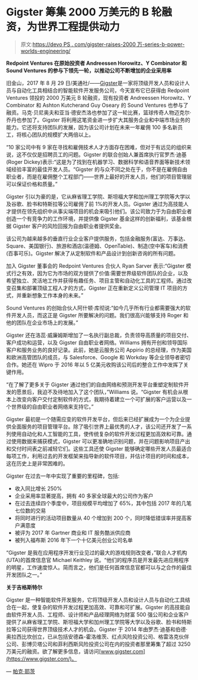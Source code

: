 # Gigster 筹集 2000 万美元的 B 轮融资，为世界工程提供动力

> 原文:[https://devo PS . com/gigster-raises-2000 万-series-b-power-worlds-engineering/](https://devops.com/gigster-raises-20-million-series-b-power-worlds-engineering/)

**Redpoint Ventures 在原始投资者 Andreessen Horowitz、Y Combinator 和 Sound Ventures 的参与下领先一轮，以推动公司不断增加的企业采用率**

旧金山，2017 年 8 月 29 日/美通社/——[Gigster](https://gigster.com/)是一家将顶级开发人员和设计人员与自动化工具相结合的智能软件开发服务公司，今天宣布它已获得由 Redpoint Ventures 领投的 2000 万美元 B 轮融资，现有投资者 Andreessen Horowitz、Y Combinator 和 Ashton Kutcherand Guy Oseary 的 Sound Ventures 也参与了融资。马克·贝尼奥夫和亚当·德安杰洛也参加了这一轮比赛，篮球传奇人物迈克尔·乔丹也参加了。Gigster 将利用这笔资金进一步扩大其服务企业和中端市场业务的能力。它还将支持团队的发展，因为该公司计划在未来一年雇佣 100 多名新员工，将核心团队的规模扩大两倍以上。

“10 家公司中有 9 家在寻找和雇佣技术人才方面存在困难，但对于有远见的组织来说，这不仅仅是招聘员工的问题。Gigster 的联合创始人兼首席执行官罗杰·迪基(Roger Dickey)表示:“这是为了找到在机器学习、数据科学和语音界面等新技术领域经验丰富的最佳开发人员。“Gigster 的与众不同之处在于，你不是在雇佣自由职业者，而是在雇佣整个工程部门——世界上最好的开发人员，他们的项目管理层可以保证价格和质量。”

Gigster 引以为豪的是，它从麻省理工学院、斯坦福大学和加州理工学院等大学以及谷歌、脸书和特斯拉等公司雇佣了前 1%的开发人员。Gigster 通过为高技能人才提供在领先组织中从事尖端项目的机会来吸引他们。该公司致力于为自由职业者创造一个有竞争力的工作环境，并提供像 Gigster 基金这样的创新福利，该基金根据 Gigster 客户的风险回报为自由职业者提供奖金。

该公司为越来越多的垂直行业企业客户提供服务，包括金融服务(富达、万事达、Square、美国银行)、旅游和酒店(温德姆、OpenTable)、制造(空中客车)和消费(百事可乐)。Gigster 解决了从定制软件和产品设计到创新咨询的所有问题。

加入 Gigster 董事会的 Redpoint Ventures 合伙人 Ryan Sarver 表示:“Gigster 模式行之有效，因为它为市场的双方提供了价值:需要世界级软件团队的企业，以及希望独立、灵活地工作并获得有趣任务、项目主管和自动化工具的工程师。通过改变召集和部署顶级工程人才的方式，Gigster 正在重新定义公司管理 IT 项目的方式，并重新想象工作本身的未来。”

Sound Ventures 的创始合伙人阿什顿·库彻说:“如今几乎所有行业都需要强大的软件开发人员，而这正是 Gigster 所要解决的问题。我们很高兴能够支持 Roger 和他的团队在企业市场上的发展。”

Gigster 还在洛蕊·威廉姆斯增加了一名执行副总裁，负责领导高质量的项目交付、客户成功和运营，以及 Gigster 自由职业者网络。Williams 拥有开创和领导国际客户和服务业务的良好记录。此前，她是云服务公司 Appirio 的总经理，作为美国和欧洲高管团队的成员，与 Salesforce、Google 和 Workday 等企业领导者密切合作。她还在 Wipro 于 2016 年以 5 亿美元收购该公司后的整合工作中发挥了关键作用。

“在了解了更多关于 Gigster 通过他们的自由网络和预测开发平台重塑定制软件开发的愿景后，我迫不及待地加入了这个团队，”Williams 说。“Gigster 有机会从根本上改变向客户交付定制软件的方式，我期待着建立一个可扩展的客户运营以及一个世界级的自由职业者网络来支持它。”

Gigster 最初是一个随需应变的软件开发平台，但后来已经扩展成为一个为企业提供全面服务的项目管理平台。除了吸引世界上最优秀的人才，该公司还开发了一系列使用自动化和人工智能的工具，使传统复杂的软件开发过程更加高效和可靠。通过使用数据来捕获模式，Gigster 可以更准确地识别问题，并在问题影响项目产出和交付时间表之前减轻它们。这些工具还使 Gigster 能够确定哪些开发人员最适合每项工作，利用过去的开发框架来指导新的软件项目，并估计项目的时间和成本，这在历史上是非常困难的。

Gigster 在过去一年中实现了重要的里程碑，包括:

*   收入同比增长 250%
*   企业采用率显著提高，拥有 40 多家全球最大的公司作为客户
*   在过去连续四个季度中，项目规模平均增加了 65%，其中包括 2017 年的几笔七位数的交易
*   将同时进行的活动项目数量从 40 个增加到 200 个，同时降低错误率并提高客户满意度
*   被评为 2017 年 Gartner 商业和 IT 服务酷派供应商
*   被列入福布斯 2016 年下一个十亿美元创业公司名单

“Gigster 是我在应用程序开发行业见过的最大的游戏规则改变者，”联合人才机构(UTA)的首席信息官 Michael Keithley 说。“他们的程序员是开发最先进应用程序的明星，工作速度惊人。简而言之，他们是任何首席信息官都可以与之合作的最佳开发团队之一。”

**关于吉格斯特尔**

Gigster 是一种智能软件开发服务，它将顶级开发人员和设计人员与自动化工具结合在一起，使复杂的软件开发过程更加高效、可靠和可扩展。Gigster 的高技能自由软件开发人员、工程师、设计师和产品经理网络为财富 500 强公司和企业客户提供了从麻省理工学院、斯坦福大学和加州理工学院等大学以及谷歌、脸书和特斯拉等公司获得世界顶级技术人才的机会。Gigster 于 2014 年由罗杰·迪基和伯德·奥拉西比坎创立，已从包括安德森-霍洛维茨、红点风险投资公司、格雷洛克伙伴公司、彭博贝塔公司和菲利西斯风险投资公司在内的投资者那里筹集了超过 3250 万美元的融资。欲了解更多信息，请访问[www.gigster.com](https://www.gigster.com/)。

— [帕克·耶茨](https://devops.com/author/parkerdevops-com/)